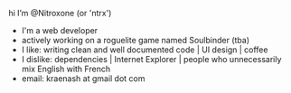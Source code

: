 hi I’m @Nitroxone (or 'ntrx')
- I'm a web developer
- actively working on a roguelite game named Soulbinder (tba)
- I like: writing clean and well documented code | UI design | coffee
- I dislike: dependencies | Internet Explorer | people who unnecessarily mix English with French
- email: kraenash at gmail dot com
